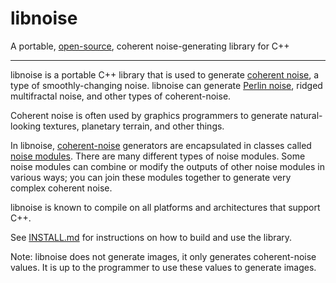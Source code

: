# libnoise

A portable, [open-source](LICENSE.md), coherent noise-generating library for C++

---

libnoise is a portable C++ library that is used to generate [coherent noise](doc/Glossary.md#coherent-noise), a type of
smoothly-changing noise. libnoise can generate [Perlin noise](doc/Glossary.md#perlin-noise), ridged multifractal noise,
and other types of coherent-noise.

Coherent noise is often used by graphics programmers to generate natural-looking textures, planetary terrain, and other
things.

In libnoise, [coherent-noise](doc/Glossary.md#coherent-noise) generators are encapsulated in classes
called [noise modules](doc/Glossary.md#noise-module). There are many different types of noise modules. Some noise
modules can combine or modify the outputs of other noise modules in various ways; you can join these modules together to
generate very complex coherent noise.

libnoise is known to compile on all platforms and architectures that support C++.

See [INSTALL.md](INSTALL.md) for instructions on how to build and use the library.

Note: libnoise does not generate images, it only generates coherent-noise values. It is up to the programmer to use
these values to generate images.
